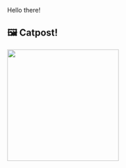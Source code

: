 Hello there!



## 🖼️ Catpost!

<sub>
    <img src="https://cdn2.thecatapi.com/images/a7b.jpg" height="256">
</sub>

